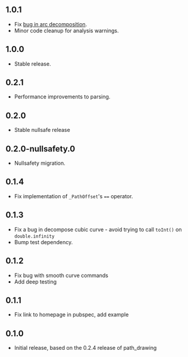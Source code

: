 ## 1.0.1

- Fix [bug in arc decomposition](https://github.com/dnfield/flutter_svg/issues/742).
- Minor code cleanup for analysis warnings.

## 1.0.0

- Stable release.

## 0.2.1

- Performance improvements to parsing.

## 0.2.0

- Stable nullsafe release

## 0.2.0-nullsafety.0

- Nullsafety migration.

## 0.1.4

- Fix implementation of `_PathOffset`'s `==` operator.

## 0.1.3

- Fix a bug in decompose cubic curve - avoid trying to call `toInt()` on `double.infinity`
- Bump test dependency.

## 0.1.2

- Fix bug with smooth curve commands
- Add deep testing

## 0.1.1

- Fix link to homepage in pubspec, add example

## 0.1.0

- Initial release, based on the 0.2.4 release of path_drawing

